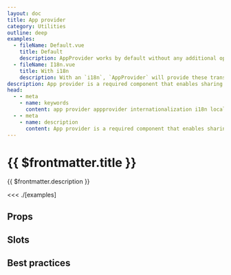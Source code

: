 ```yaml
---
layout: doc
title: App provider
category: Utilities
outline: deep
examples:
  - fileName: Default.vue
    title: Default
    description: AppProvider works by default without any additional options passed to it.
  - fileName: I18n.vue
    title: With i18n
    description: With an `i18n`, `AppProvider` will provide these translations to polaris components. See [using translations](https://polaris.shopify.com/components/app-provider#using-translations)
description: App provider is a required component that enables sharing global settings throughout the hierarchy of your application.
head:
  - - meta
    - name: keywords
      content: app provider appprovider internationalization i18n localization context translate translation application-wrapper wrapper sdk
  - - meta
    - name: description
      content: App provider is a required component that enables sharing global settings throughout the hierarchy of your application.
---
```


# {{ $frontmatter.title }}

<Lede>

{{ $frontmatter.description }}

</Lede>

<Examples>

<<< ./[examples]

</Examples>

## Props

<PropsTable />

## Slots

<SlotsTable />

## Best practices

<BestPractices />

